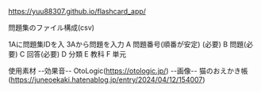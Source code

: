https://yuu88307.github.io/flashcard_app/

問題集のファイル構成(csv)

1Aに問題集IDを入
3Aから問題を入力
  A 問題番号(順番が安定) (必要)
  B 問題(必要)
  C 回答(必要)
  D 分類
  E 教科
  F 単元
  

使用素材
--効果音--
OtoLogic(https://otologic.jp/)
--画像--
猫のおえかき帳(https://juneoekaki.hatenablog.jp/entry/2024/04/12/154007)
